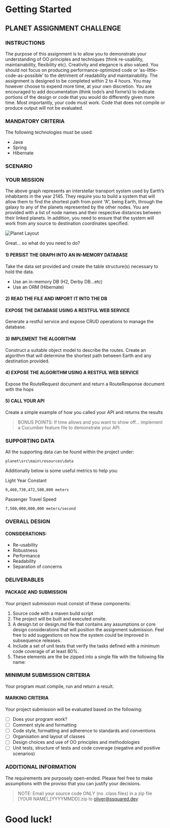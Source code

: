 # Getting Started

## PLANET ASSIGNMENT CHALLENGE

### INSTRUCTIONS
The purpose of this assignment is to allow you to demonstrate your understanding of OO principles and techniques (think re-usability, maintainability, flexibility etc). Creativity and elegance is also valued. You should not focus on producing performance-optimized code or ‘as-little-code-as-possible’ to the detriment of readability and maintainability. 
The assignment is designed to be completed within 2 to 4 hours. You may however choose to expend more time, at your own discretion. You are encouraged to add documentation (think todo’s and fixme’s) to indicate portions of the design or code that you would do differently given more time.
Most importantly, your code must work. Code that does not compile or produce output will not be evaluated. 
 
### MANDATORY CRITERIA
The following technologies must be used:

* Java
* Spring
* Hibernate

### SCENARIO

### YOUR MISSION
The above graph represents an interstellar transport system used by Earth’s inhabitants in the year 2145. They require you to build a system that will allow them to find the shortest path from point “A”, being Earth, through the galaxy to any of the planets represented by the other nodes. You are provided with a list of node names and their respective distances between their linked planets.  In addition, you need to ensure that the system will work from any source to destination coordinates specified. 

![Planet Layout](http://s-squared.co.za/assignments/planets.png)

Great... so what do you need to do?

#### 1) PERSIST THE GRAPH INTO AN IN-MEMORY DATABASE

Take the data set provided and create the table structure(s) necessary to hold the data. 
* Use an in-memory DB (H2, Derby DB…etc)
* Use an ORM (Hibernate)

#### 2) READ THE FILE AND IMPORT IT INTO THE DB

#### EXPOSE THE DATABASE USING A RESTFUL WEB SERVICE

Generate a restful service and expose CRUD operations to manage the database. 

#### 3) IMPLEMENT THE ALGORITHM

Construct a suitable object model to describe the routes. Create an algorithm that will determine the shortest path between Earth and any destination provided. 

#### 4) EXPOSE THE ALGORITHM USING A RESTFUL WEB SERVICE

Expose the RouteRequest document and return a RouteResponse document with the hops 

#### 5) CALL YOUR API

Create a simple example of how you called your API and returns the results 

> BONUS POINTS: If time allows and you want to show off... implement a Cucumber feature file to demonstrate your API.

### SUPPORTING DATA	 
All the supporting data can be found within the project under:
```
planet\src\main\resources\data
```

Additionally below is some useful metrics to help you:

Light Year Constant 
```
9,460,730,472,580,800 meters
```

Passenger Travel Speed
```
7,500,000,000,000 meters/second
```

### OVERALL DESIGN 
#### CONSIDERATIONS:
* Re-usability
* Robustness
* Performance
* Readability
* Separation of concerns

### DELIVERABLES 
#### PACKAGE AND SUBMISSION 
Your project submission must consist of these components: 
1.	Source code with a maven build script
2.	The project will be built and executed onsite.
3.	A design.txt or design.md file that contains any assumptions or core design considerations that will position the assignment submission. Feel free to add suggestions on how the system could be improved in subsequence releases.
4.	Include a set of unit tests that verify the tasks defined with a minimum code coverage of at least 80%. 
5.	These elements are the be zipped into a single file with the following file name:
 
### MINIMUM SUBMISSION CRITERIA 
Your program must compile, run and return a result. 
#### MARKING CRITERIA 
Your project submission will be evaluated based on the following: 
- [ ] Does your program work?
- [ ] Comment style and formatting 
- [ ] Code style, formatting and adherence to standards and conventions 
- [ ] Organisation and layout of classes 
- [ ] Design choices and use of OO principles and methodologies
- [ ] Unit tests, structure of tests and code coverage (negative and positive scenarios)

### ADDITIONAL INFORMATION 
The requirements are purposely open-ended. Please feel free to make assumptions with the proviso that you can justify your decisions.

> NOTE: Email your source code ONLY (no .class files) in a zip file [YOUR NAME]_[YYYYMMDD].zip to oliver@ssquared.dev

# Good luck! 












